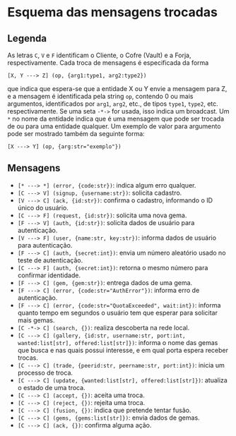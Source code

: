 # Esquema das mensagens trocadas

## Legenda

As letras `C`, `V` e `F` identificam o Cliente, o Cofre (Vault) e a Forja, respectivamente.
Cada troca de mensagens é especificada da forma

```
[X, Y ---> Z] (op, {arg1:type1, arg2:type2})
```

que indica que espera-se que a entidade X ou Y envie a mensagem para Z, e a mensagem é
identificada pela string `op`, contendo 0 ou mais argumentos, identificados por `arg1`,
`arg2`, etc., de tipos `type1`, `type2`, etc. respectivamente. Se uma seta `-*->` for
usada, isso indica um broadcast. Um `*` no nome da entidade indica que é uma mensagem
que pode ser trocada de ou para uma entidade qualquer. Um exemplo de valor para argumento
pode ser mostrado também da seguinte forma:

```
[X ---> Y] (op, {arg:str="exemplo"})
```

## Mensagens

- `[* ---> *] (error, {code:str})`: indica algum erro qualquer.
- `[C ---> V] (signup, {username:str})`: solicita cadastro.
- `[V ---> C] (ack, {id:str})`: confirma o cadastro, informando o ID único do usuário.
- `[C ---> F] (request, {id:str})`: solicita uma nova gema.
- `[F ---> V] (auth, {id:str})`: solicita dados de usuário para autenticação.
- `[V ---> F] (user, {name:str, key:str})`: informa dados de usuário para autenticação.
- `[F ---> C] (auth, {secret:int})`: envia um número aleatório usado no teste de autenticação.
- `[C ---> F] (auth, {secret:int})`: retorna o mesmo número para confirmar identidade.
- `[F ---> C] (gem, {gem:str})`: entrega dados de uma gema.
- `[F ---> C] (error, {code:str="AuthError"})`: informa erro de autenticação.
- `[F ---> C] (error, {code:str="QuotaExceeded", wait:int})`: informa quanto tempo em segundos o usuário tem que esperar para solicitar mais gemas.
- `[C -*-> C] (search, {})`: realiza descoberta na rede local.
- `[C ---> C] (gallery, {id:str, username:str, port:int, wanted:list[str], offered:list[str]})`: informa o nome das gemas que busca e nas quais possui interesse, e em qual porta espera receber trocas.
- `[C ---> C] (trade, {peerid:str, peername:str, port:int})`: inicia um processo de troca.
- `[C ---> C] (update, {wanted:list[str], offered:list[str]})`: atualiza o estado de uma troca.
- `[C ---> C] (accept, {})`: aceita uma troca.
- `[C ---> C] (reject, {})`: rejeita uma troca.
- `[C ---> C] (fusion, {})`: indica que pretende tentar fusão.
- `[C ---> C] (gems, {gems:list[str]})`: envia dados de gemas.
- `[C ---> C] (ack, {})`: confirma alguma ação.

